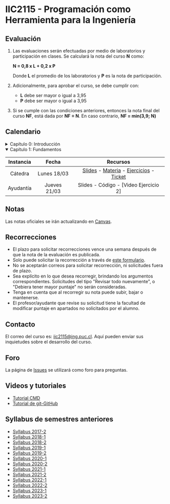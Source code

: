 # IIC2115 - Programación como Herramienta para la Ingeniería

## Evaluación

1. Las evaluaciones serán efectuadas por medio de laboratorios y participación en clases. Se calculará la nota del curso **N** como:

    **N = 0,8 x L + 0,2 x P**

    Donde **L** el promedio de los laboratorios y **P** es la nota de participación.

1.  Adicionalmente, para aprobar el curso, se debe cumplir con:
    - **L** debe ser mayor o igual a 3,95
    - **P** debe ser mayor o igual a 3,95
      
1. Si se cumple con las condiciones anteriores, entonces la nota final del curso **NF**, está dada por **NF = N**. En caso contrario, **NF = min(3,9; N)**

## Calendario 

<details>
<summary>Capítulo 0: Introducción</summary>

| Instancia   | Fecha        | Recursos |
| :-:         | :-:          | :-:      |
| Cátedra     | Lunes 11/03  | [Slides](Material%20de%20clases/Capítulo%200/Slides/1%20-%20Introducción.pdf) - [Ejercicio](Material%20de%20clases/Capítulo%200/Ejercicios/E1.pdf) - [Ticket](https://forms.gle/s5SsGzf2vmfBx8ws6) |
| Ayudantía   | Jueves 14/03 |  [Video](https://youtu.be/MkZD-6zPsOQ)| 
</details>


<details open>
<summary>Capítulo 1: Fundamentos </summary>

| Instancia   | Fecha        | Recursos |
| :-:         | :-:          | :-:      |
| Cátedra     | Lunes 18/03  | [Slides](Material%20de%20clases/Cap%C3%ADtulo%201/Slides) - [Materia](Material%20de%20clases/Cap%C3%ADtulo%201/Notebooks) - [Ejercicios](Material%20de%20clases/Cap%C3%ADtulo%201/Ejercicios) - [Ticket](https://forms.gle/WVxvXLcWku5tycQg8) |
| Ayudantía   | Jueves 21/03 | Slides - Código - [Video Ejercicio 2]|
</details>


## Notas
Las notas oficiales se irán actualizando en [Canvas](https://cursos.canvas.uc.cl/).


## Recorrecciones

* El plazo para solicitar recorrecciones vence una semana después de que la nota de la evaluación es publicada.
* Solo puede solicitar la recorrección a través de [este formulario](https://forms.gle/Wm11nFnmFefNDe4W6).
* No se aceptarán correos para solicitar recorrección, ni solicitudes fuera de plazo.
* Sea explícito en lo que desea recorregir, brindando los argumentos correspondientes. Solicitudes del tipo "Revisar todo nuevamente", o "Debiera tener mayor puntaje" no serán consideradas.
* Tenga en cuenta que al recorregir su nota puede subir, bajar o mantenerse.
* El profesor/ayudante que revise su solicitud tiene la facultad de modificar puntaje en apartados no solicitados por el alumno. 

## Contacto

El correo del curso es: iic2115@ing.puc.cl. Aquí pueden enviar sus inquietudes sobre el desarrollo del curso. <!--Solicitudes de recorrección pedidas a través de este medio no serán consideradas.-->

## Foro

La página de [Issues](../../issues) se utilizará como foro para preguntas.

## Videos y tutoriales

* [Tutorial CMD](https://www.youtube.com/watch?v=qgFmMU6Pukc) 
* [Tutorial de git-GitHub](https://youtu.be/4WTjx_Rw65A)

## Syllabus de semestres anteriores
* [Syllabus 2017-2](https://github.com/IIC2115/Syllabus-2017-2)
* [Syllabus 2018-1](https://github.com/IIC2115/Syllabus-2018-1)
* [Syllabus 2018-2](https://github.com/IIC2115/Syllabus-2018-2)
* [Syllabus 2019-1](https://github.com/IIC2115/Syllabus-2019-1)
* [Syllabus 2019-2](https://github.com/IIC2115/Syllabus-2019-2)
* [Syllabus 2020-1](https://github.com/IIC2115/Syllabus-2020-1)
* [Syllabus 2020-2](https://github.com/IIC2115/Syllabus-2020-2)
* [Syllabus 2021-1](https://github.com/IIC2115/Syllabus-2021-1)
* [Syllabus 2021-2](https://github.com/IIC2115/Syllabus-2021-2)
* [Syllabus 2022-1](https://github.com/IIC2115/Syllabus-2022-1)
* [Syllabus 2022-2](https://github.com/IIC2115/Syllabus-2022-2)
* [Syllabus 2023-1](https://github.com/IIC2115/Syllabus-2023-1)
* [Syllabus 2023-2](https://github.com/IIC2115/Syllabus-2023-2)
